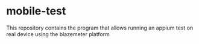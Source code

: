 # mobile-test
This repository contains the program that allows running an appium test on real device using the blazemeter platform
